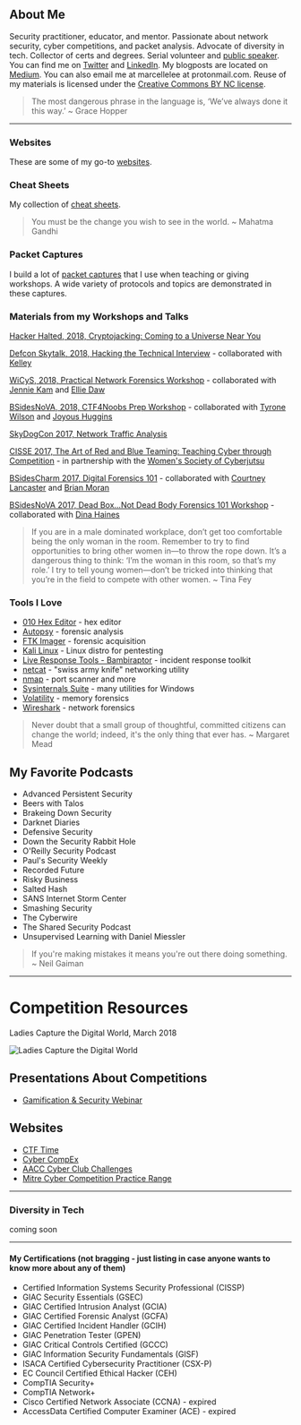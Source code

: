 ## About Me
Security practitioner, educator, and mentor. Passionate about network security, cyber competitions, and packet analysis. Advocate of diversity in tech.  Collector of certs and degrees.  Serial volunteer and [public speaker](https://goo.gl/7pXpL8).  You can find me on [Twitter](https://twitter.com/marcelle_fsg) and [LinkedIn](https://www.linkedin.com/in/marcellelee/). My blogposts are located on [Medium](https://medium.com/@marcellelee). You can also email me at marcellelee at protonmail.com. Reuse of my materials is licensed under the [Creative Commons BY NC license](https://creativecommons.org/licenses/by-nc/2.0). 

> The most dangerous phrase in the language is, ‘We’ve always done it this way.’ ~ Grace Hopper

___
###  Websites
These are some of my go-to [websites](https://goo.gl/u8q6HR).

### Cheat Sheets
My collection of [cheat sheets](https://goo.gl/XJd2KU).

> You must be the change you wish to see in the world. ~ Mahatma Gandhi

### Packet Captures
I build a lot of [packet captures](https://goo.gl/LtQb6W) that I use when teaching or giving workshops. A wide variety of protocols and topics are demonstrated in these captures. 

### Materials from my Workshops and Talks
[Hacker Halted, 2018, Cryptojacking: Coming to a Universe Near You](https://goo.gl/V9w15E)

[Defcon Skytalk, 2018, Hacking the Technical Interview](https://goo.gl/au31K2) - collaborated with [Kelley](https://twitter.com/CcSleuth)

[WiCyS, 2018, Practical Network Forensics Workshop](https://goo.gl/vnq5mK) - collaborated with [Jennie Kam](https://twitter.com/TXJennieK) and [Ellie Daw](https://twitter.com/cryptoreo)

[BSidesNoVA, 2018, CTF4Noobs Prep Workshop](https://goo.gl/8nNTQR) - collaborated with [Tyrone Wilson](https://twitter.com/tywilson21) and [Joyous Huggins](https://twitter.com/_Joyous_)

[SkyDogCon 2017, Network Traffic Analysis](https://goo.gl/WDrgmy)

[CISSE 2017, The Art of Red and Blue Teaming: Teaching Cyber through Competition](https://goo.gl/VjPr4y) - in partnership with the [Women's Society of Cyberjutsu](https://womenscyberjutsu.com)

[BSidesCharm 2017, Digital Forensics 101](https://goo.gl/RCfNwM) - collaborated with [Courtney Lancaster](https://twitter.com/allth3things) and [Brian Moran](https://twitter.com/brianjmoran) 

[BSidesNoVA 2017, Dead Box...Not Dead Body Forensics 101 Workshop](https://goo.gl/5phzNp) - collaborated with [Dina Haines](https://twitter.com/dinaduncan)

> If you are in a male dominated workplace, don’t get too comfortable being the only woman in the room. Remember to try to find opportunities to bring other women in—to throw the rope down. It’s a dangerous thing to think: ‘I’m the woman in this room, so that’s my role.’ I try to tell young women—don’t be tricked into thinking that you’re in the field to compete with other women. ~ Tina Fey

<!-- youfoundit! -->

### Tools I Love
- [010 Hex Editor](https://www.sweetscape.com/010editor/) - hex editor
- [Autopsy](https://www.sleuthkit.org/autopsy/) - forensic analysis
- [FTK Imager](https://accessdata.com/product-download) - forensic acquisition
- [Kali Linux](https://www.kali.org/) - Linux distro for pentesting
- [Live Response Tools - Bambiraptor](https://www.brimorlabs.com/tools/) - incident response toolkit
- [netcat](http://netcat.sourceforge.net/) - "swiss army knife" networking utility
- [nmap](https://nmap.org/) - port scanner and more
- [Sysinternals Suite](https://docs.microsoft.com/en-us/sysinternals/) - many utilities for Windows
- [Volatility](http://www.volatilityfoundation.org/) - memory forensics
- [Wireshark](https://www.wireshark.org/) - network forensics

> Never doubt that a small group of thoughtful, committed citizens can change the world; indeed, it's the only thing that ever has. ~ Margaret Mead

## My Favorite Podcasts
- Advanced Persistent Security
- Beers with Talos
- Brakeing Down Security
- Darknet Diaries
- Defensive Security
- Down the Security Rabbit Hole
- O'Reilly Security Podcast
- Paul's Security Weekly
- Recorded Future
- Risky Business
- Salted Hash
- SANS Internet Storm Center
- Smashing Security
- The Cyberwire
- The Shared Security Podcast
- Unsupervised Learning with Daniel Miessler

> If you're making mistakes it means you're out there doing something. ~ Neil Gaiman
___
# Competition Resources
Ladies Capture the Digital World, March 2018

![Ladies Capture the Digital World](https://github.com/marcellelee/marcellelee.github.io/blob/master/assets/hackedctf.jpeg)

## Presentations About Competitions
- [Gamification & Security Webinar](https://summits.brighttalk.com/webinar/gamification-and-security-the-role-of-competitions-in-readiness-and-defense/?utm_campaign=Twitter&utm_source=brighttalk-sharing&utm_medium=web)

## Websites
- [CTF Time](https://ctftime.org/)
- [Cyber CompEx](https://www.cybercompex.org/category/competitions/)
- [AACC Cyber Club Challenges](https://cybercompaacc.com/challenges/)
- [Mitre Cyber Competition Practice Range](http://mitrecyberacademy.org/practice/)
___
### Diversity in Tech
coming soon
___
#### My Certifications (not bragging - just listing in case anyone wants to know more about any of them)
* Certified Information Systems Security Professional (CISSP)
* GIAC Security Essentials (GSEC) 
* GIAC Certified Intrusion Analyst (GCIA)
* GIAC Certified Forensic Analyst (GCFA)
* GIAC Certified Incident Handler (GCIH)
* GIAC Penetration Tester (GPEN)
* GIAC Critical Controls Certified (GCCC)
* GIAC Information Security Fundamentals (GISF)
* ISACA Certified Cybersecurity Practitioner (CSX-P)
* EC Council Certified Ethical Hacker (CEH)
* CompTIA Security+  
* CompTIA Network+ 
* Cisco Certified Network Associate (CCNA) - expired
* AccessData Certified Computer Examiner (ACE) - expired
